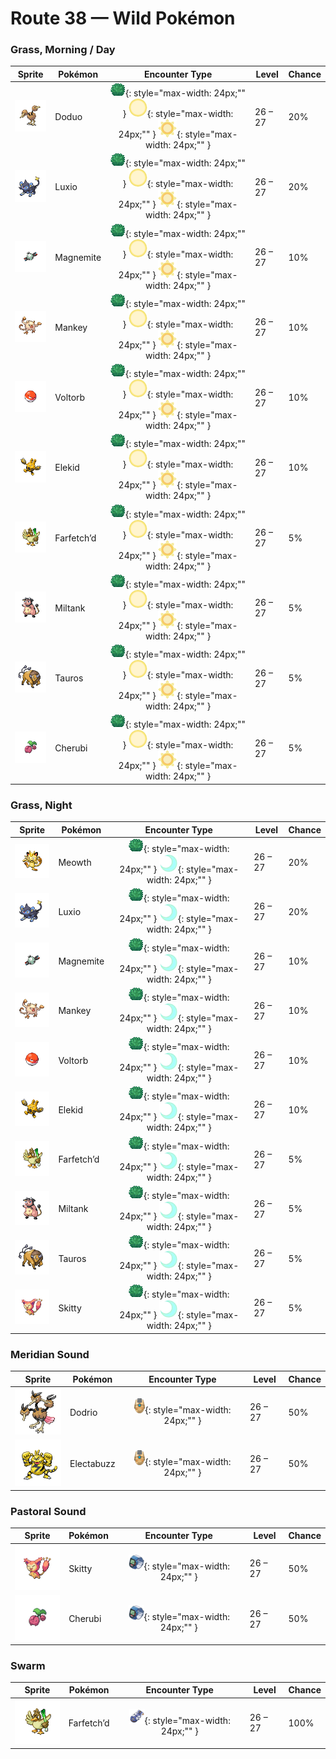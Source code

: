 # Route 38 — Wild Pokémon

### Grass, Morning / Day

| Sprite | Pokémon | Encounter Type | Level | Chance |
|:------:|---------|:--------------:|-------|--------|
| ![Doduo](../../assets/sprites/doduo/front.gif "Doduo") | Doduo | ![Grass](../../assets/encounter_types/grass.png "Grass"){: style="max-width: 24px;"" } ![Morning](../../assets/encounter_types/morning.png "Morning"){: style="max-width: 24px;"" } ![Day](../../assets/encounter_types/day.png "Day"){: style="max-width: 24px;"" } | 26 – 27 | 20% |
| ![Luxio](../../assets/sprites/luxio/front.gif "Luxio") | Luxio | ![Grass](../../assets/encounter_types/grass.png "Grass"){: style="max-width: 24px;"" } ![Morning](../../assets/encounter_types/morning.png "Morning"){: style="max-width: 24px;"" } ![Day](../../assets/encounter_types/day.png "Day"){: style="max-width: 24px;"" } | 26 – 27 | 20% |
| ![Magnemite](../../assets/sprites/magnemite/front.gif "Magnemite") | Magnemite | ![Grass](../../assets/encounter_types/grass.png "Grass"){: style="max-width: 24px;"" } ![Morning](../../assets/encounter_types/morning.png "Morning"){: style="max-width: 24px;"" } ![Day](../../assets/encounter_types/day.png "Day"){: style="max-width: 24px;"" } | 26 – 27 | 10% |
| ![Mankey](../../assets/sprites/mankey/front.gif "Mankey") | Mankey | ![Grass](../../assets/encounter_types/grass.png "Grass"){: style="max-width: 24px;"" } ![Morning](../../assets/encounter_types/morning.png "Morning"){: style="max-width: 24px;"" } ![Day](../../assets/encounter_types/day.png "Day"){: style="max-width: 24px;"" } | 26 – 27 | 10% |
| ![Voltorb](../../assets/sprites/voltorb/front.gif "Voltorb") | Voltorb | ![Grass](../../assets/encounter_types/grass.png "Grass"){: style="max-width: 24px;"" } ![Morning](../../assets/encounter_types/morning.png "Morning"){: style="max-width: 24px;"" } ![Day](../../assets/encounter_types/day.png "Day"){: style="max-width: 24px;"" } | 26 – 27 | 10% |
| ![Elekid](../../assets/sprites/elekid/front.gif "Elekid") | Elekid | ![Grass](../../assets/encounter_types/grass.png "Grass"){: style="max-width: 24px;"" } ![Morning](../../assets/encounter_types/morning.png "Morning"){: style="max-width: 24px;"" } ![Day](../../assets/encounter_types/day.png "Day"){: style="max-width: 24px;"" } | 26 – 27 | 10% |
| ![Farfetch’d](../../assets/sprites/farfetchd/front.gif "Farfetch’d") | Farfetch’d | ![Grass](../../assets/encounter_types/grass.png "Grass"){: style="max-width: 24px;"" } ![Morning](../../assets/encounter_types/morning.png "Morning"){: style="max-width: 24px;"" } ![Day](../../assets/encounter_types/day.png "Day"){: style="max-width: 24px;"" } | 26 – 27 | 5% |
| ![Miltank](../../assets/sprites/miltank/front.gif "Miltank") | Miltank | ![Grass](../../assets/encounter_types/grass.png "Grass"){: style="max-width: 24px;"" } ![Morning](../../assets/encounter_types/morning.png "Morning"){: style="max-width: 24px;"" } ![Day](../../assets/encounter_types/day.png "Day"){: style="max-width: 24px;"" } | 26 – 27 | 5% |
| ![Tauros](../../assets/sprites/tauros/front.gif "Tauros") | Tauros | ![Grass](../../assets/encounter_types/grass.png "Grass"){: style="max-width: 24px;"" } ![Morning](../../assets/encounter_types/morning.png "Morning"){: style="max-width: 24px;"" } ![Day](../../assets/encounter_types/day.png "Day"){: style="max-width: 24px;"" } | 26 – 27 | 5% |
| ![Cherubi](../../assets/sprites/cherubi/front.gif "Cherubi") | Cherubi | ![Grass](../../assets/encounter_types/grass.png "Grass"){: style="max-width: 24px;"" } ![Morning](../../assets/encounter_types/morning.png "Morning"){: style="max-width: 24px;"" } ![Day](../../assets/encounter_types/day.png "Day"){: style="max-width: 24px;"" } | 26 – 27 | 5% |

### Grass, Night

| Sprite | Pokémon | Encounter Type | Level | Chance |
|:------:|---------|:--------------:|-------|--------|
| ![Meowth](../../assets/sprites/meowth/front.gif "Meowth") | Meowth | ![Grass](../../assets/encounter_types/grass.png "Grass"){: style="max-width: 24px;"" } ![Night](../../assets/encounter_types/night.png "Night"){: style="max-width: 24px;"" } | 26 – 27 | 20% |
| ![Luxio](../../assets/sprites/luxio/front.gif "Luxio") | Luxio | ![Grass](../../assets/encounter_types/grass.png "Grass"){: style="max-width: 24px;"" } ![Night](../../assets/encounter_types/night.png "Night"){: style="max-width: 24px;"" } | 26 – 27 | 20% |
| ![Magnemite](../../assets/sprites/magnemite/front.gif "Magnemite") | Magnemite | ![Grass](../../assets/encounter_types/grass.png "Grass"){: style="max-width: 24px;"" } ![Night](../../assets/encounter_types/night.png "Night"){: style="max-width: 24px;"" } | 26 – 27 | 10% |
| ![Mankey](../../assets/sprites/mankey/front.gif "Mankey") | Mankey | ![Grass](../../assets/encounter_types/grass.png "Grass"){: style="max-width: 24px;"" } ![Night](../../assets/encounter_types/night.png "Night"){: style="max-width: 24px;"" } | 26 – 27 | 10% |
| ![Voltorb](../../assets/sprites/voltorb/front.gif "Voltorb") | Voltorb | ![Grass](../../assets/encounter_types/grass.png "Grass"){: style="max-width: 24px;"" } ![Night](../../assets/encounter_types/night.png "Night"){: style="max-width: 24px;"" } | 26 – 27 | 10% |
| ![Elekid](../../assets/sprites/elekid/front.gif "Elekid") | Elekid | ![Grass](../../assets/encounter_types/grass.png "Grass"){: style="max-width: 24px;"" } ![Night](../../assets/encounter_types/night.png "Night"){: style="max-width: 24px;"" } | 26 – 27 | 10% |
| ![Farfetch’d](../../assets/sprites/farfetchd/front.gif "Farfetch’d") | Farfetch’d | ![Grass](../../assets/encounter_types/grass.png "Grass"){: style="max-width: 24px;"" } ![Night](../../assets/encounter_types/night.png "Night"){: style="max-width: 24px;"" } | 26 – 27 | 5% |
| ![Miltank](../../assets/sprites/miltank/front.gif "Miltank") | Miltank | ![Grass](../../assets/encounter_types/grass.png "Grass"){: style="max-width: 24px;"" } ![Night](../../assets/encounter_types/night.png "Night"){: style="max-width: 24px;"" } | 26 – 27 | 5% |
| ![Tauros](../../assets/sprites/tauros/front.gif "Tauros") | Tauros | ![Grass](../../assets/encounter_types/grass.png "Grass"){: style="max-width: 24px;"" } ![Night](../../assets/encounter_types/night.png "Night"){: style="max-width: 24px;"" } | 26 – 27 | 5% |
| ![Skitty](../../assets/sprites/skitty/front.gif "Skitty") | Skitty | ![Grass](../../assets/encounter_types/grass.png "Grass"){: style="max-width: 24px;"" } ![Night](../../assets/encounter_types/night.png "Night"){: style="max-width: 24px;"" } | 26 – 27 | 5% |

### Meridian Sound

| Sprite | Pokémon | Encounter Type | Level | Chance |
|:------:|---------|:--------------:|-------|--------|
| ![Dodrio](../../assets/sprites/dodrio/front.gif "Dodrio") | Dodrio | ![Meridian Sound](../../assets/encounter_types/meridian_sound.png "Meridian Sound"){: style="max-width: 24px;"" } | 26 – 27 | 50% |
| ![Electabuzz](../../assets/sprites/electabuzz/front.gif "Electabuzz") | Electabuzz | ![Meridian Sound](../../assets/encounter_types/meridian_sound.png "Meridian Sound"){: style="max-width: 24px;"" } | 26 – 27 | 50% |

### Pastoral Sound

| Sprite | Pokémon | Encounter Type | Level | Chance |
|:------:|---------|:--------------:|-------|--------|
| ![Skitty](../../assets/sprites/skitty/front.gif "Skitty") | Skitty | ![Pastoral Sound](../../assets/encounter_types/pastoral_sound.png "Pastoral Sound"){: style="max-width: 24px;"" } | 26 – 27 | 50% |
| ![Cherubi](../../assets/sprites/cherubi/front.gif "Cherubi") | Cherubi | ![Pastoral Sound](../../assets/encounter_types/pastoral_sound.png "Pastoral Sound"){: style="max-width: 24px;"" } | 26 – 27 | 50% |

### Swarm

| Sprite | Pokémon | Encounter Type | Level | Chance |
|:------:|---------|:--------------:|-------|--------|
| ![Farfetch’d](../../assets/sprites/farfetchd/front.gif "Farfetch’d") | Farfetch’d | ![Swarm](../../assets/encounter_types/swarm.png "Swarm"){: style="max-width: 24px;"" } | 26 – 27 | 100% |

